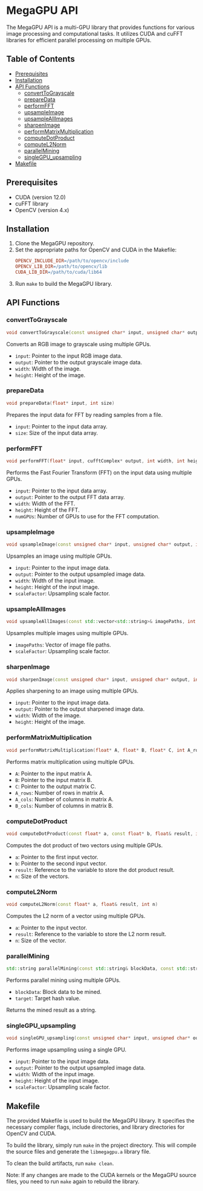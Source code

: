 # MegaGPU API

The MegaGPU API is a multi-GPU library that provides functions for various image processing and computational tasks. It utilizes CUDA and cuFFT libraries for efficient parallel processing on multiple GPUs.

## Table of Contents
- [Prerequisites](#prerequisites)
- [Installation](#installation)
- [API Functions](#api-functions)
  - [convertToGrayscale](#converttograyscale)
  - [prepareData](#preparedata)
  - [performFFT](#performfft)
  - [upsampleImage](#upsampleimage)
  - [upsampleAllImages](#upsampleallimages)
  - [sharpenImage](#sharpenimage)
  - [performMatrixMultiplication](#performmatrixmultiplication)
  - [computeDotProduct](#computedotproduct)
  - [computeL2Norm](#computel2norm)
  - [parallelMining](#parallelmining)
  - [singleGPU_upsampling](#singlegpu_upsampling)
- [Makefile](#makefile)

## Prerequisites
- CUDA (version 12.0)
- cuFFT library
- OpenCV (version 4.x)

## Installation

1. Clone the MegaGPU repository.
2. Set the appropriate paths for OpenCV and CUDA in the Makefile:
   ```makefile
   OPENCV_INCLUDE_DIR=/path/to/opencv/include
   OPENCV_LIB_DIR=/path/to/opencv/lib
   CUDA_LIB_DIR=/path/to/cuda/lib64
   ```
3. Run `make` to build the MegaGPU library.

## API Functions

### convertToGrayscale
```cpp
void convertToGrayscale(const unsigned char* input, unsigned char* output, int width, int height)
```
Converts an RGB image to grayscale using multiple GPUs.
- `input`: Pointer to the input RGB image data.
- `output`: Pointer to the output grayscale image data.
- `width`: Width of the image.
- `height`: Height of the image.

### prepareData
```cpp
void prepareData(float* input, int size)
```
Prepares the input data for FFT by reading samples from a file.
- `input`: Pointer to the input data array.
- `size`: Size of the input data array.

### performFFT
```cpp
void performFFT(float* input, cufftComplex* output, int width, int height, int numGPUs)
```
Performs the Fast Fourier Transform (FFT) on the input data using multiple GPUs.
- `input`: Pointer to the input data array.
- `output`: Pointer to the output FFT data array.
- `width`: Width of the FFT.
- `height`: Height of the FFT.
- `numGPUs`: Number of GPUs to use for the FFT computation.

### upsampleImage
```cpp
void upsampleImage(const unsigned char* input, unsigned char* output, int width, int height, int scaleFactor)
```
Upsamples an image using multiple GPUs.
- `input`: Pointer to the input image data.
- `output`: Pointer to the output upsampled image data.
- `width`: Width of the input image.
- `height`: Height of the input image.
- `scaleFactor`: Upsampling scale factor.

### upsampleAllImages
```cpp
void upsampleAllImages(const std::vector<std::string>& imagePaths, int scaleFactor)
```
Upsamples multiple images using multiple GPUs.
- `imagePaths`: Vector of image file paths.
- `scaleFactor`: Upsampling scale factor.

### sharpenImage
```cpp
void sharpenImage(const unsigned char* input, unsigned char* output, int width, int height)
```
Applies sharpening to an image using multiple GPUs.
- `input`: Pointer to the input image data.
- `output`: Pointer to the output sharpened image data.
- `width`: Width of the image.
- `height`: Height of the image.

### performMatrixMultiplication
```cpp
void performMatrixMultiplication(float* A, float* B, float* C, int A_rows, int A_cols, int B_cols)
```
Performs matrix multiplication using multiple GPUs.
- `A`: Pointer to the input matrix A.
- `B`: Pointer to the input matrix B.
- `C`: Pointer to the output matrix C.
- `A_rows`: Number of rows in matrix A.
- `A_cols`: Number of columns in matrix A.
- `B_cols`: Number of columns in matrix B.

### computeDotProduct
```cpp
void computeDotProduct(const float* a, const float* b, float& result, int n)
```
Computes the dot product of two vectors using multiple GPUs.
- `a`: Pointer to the first input vector.
- `b`: Pointer to the second input vector.
- `result`: Reference to the variable to store the dot product result.
- `n`: Size of the vectors.

### computeL2Norm
```cpp
void computeL2Norm(const float* a, float& result, int n)
```
Computes the L2 norm of a vector using multiple GPUs.
- `a`: Pointer to the input vector.
- `result`: Reference to the variable to store the L2 norm result.
- `n`: Size of the vector.

### parallelMining
```cpp
std::string parallelMining(const std::string& blockData, const std::string& target)
```
Performs parallel mining using multiple GPUs.
- `blockData`: Block data to be mined.
- `target`: Target hash value.

Returns the mined result as a string.

### singleGPU_upsampling
```cpp
void singleGPU_upsampling(const unsigned char* input, unsigned char* output, int width, int height, int scaleFactor)
```
Performs image upsampling using a single GPU.
- `input`: Pointer to the input image data.
- `output`: Pointer to the output upsampled image data.
- `width`: Width of the input image.
- `height`: Height of the input image.
- `scaleFactor`: Upsampling scale factor.

## Makefile

The provided Makefile is used to build the MegaGPU library. It specifies the necessary compiler flags, include directories, and library directories for OpenCV and CUDA.

To build the library, simply run `make` in the project directory. This will compile the source files and generate the `libmegagpu.a` library file.

To clean the build artifacts, run `make clean`.

Note: If any changes are made to the CUDA kernels or the MegaGPU source files, you need to run `make` again to rebuild the library.
```